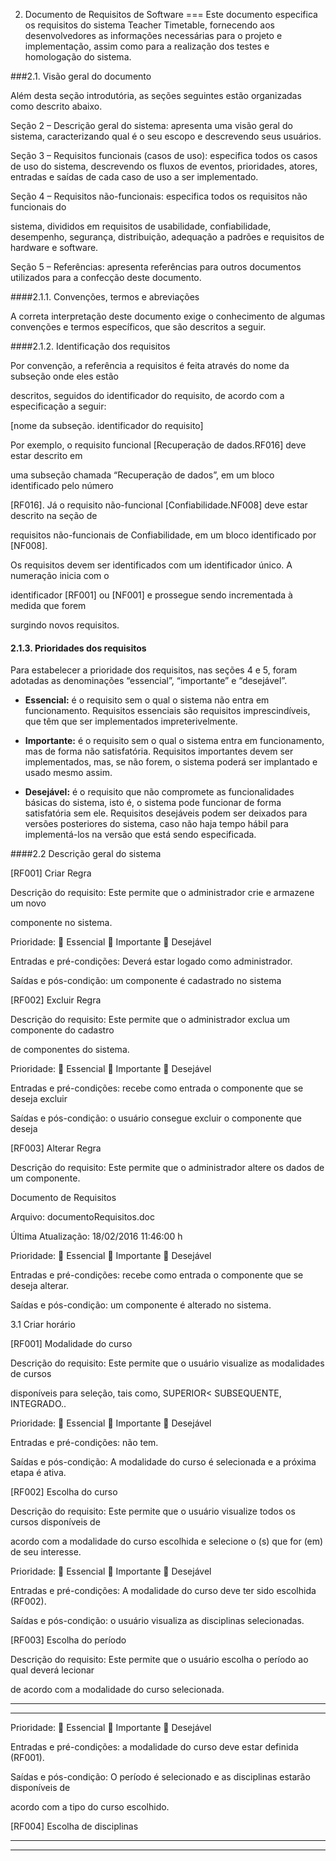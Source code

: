 2. Documento de Requisitos de Software
===
  Este documento especifica os requisitos do sistema Teacher Timetable, fornecendo aos desenvolvedores as informações necessárias para o projeto e implementação, assim como para a realização dos testes e homologação do sistema.

###2.1. Visão geral do documento

Além desta seção introdutória, as seções seguintes estão organizadas como descrito abaixo.

Seção 2 – Descrição geral do sistema: apresenta uma visão geral do sistema, 
caracterizando qual é o seu escopo e descrevendo seus usuários.

Seção 3 – Requisitos funcionais (casos de uso): especifica todos os casos de uso do sistema, descrevendo os fluxos de eventos, prioridades, atores, entradas e saídas de cada caso de uso a ser implementado. 

Seção 4 – Requisitos não-funcionais: especifica todos os requisitos não funcionais do 

sistema, divididos em requisitos de usabilidade, confiabilidade, desempenho, segurança, distribuição, adequação a padrões e requisitos de hardware e software.

Seção 5 – Referências: apresenta referências para outros documentos utilizados para a confecção deste documento.

####2.1.1. Convenções, termos e abreviações

A correta interpretação deste documento exige o conhecimento de algumas convenções e termos específicos, que são descritos a seguir.

####2.1.2. Identificação dos requisitos

Por convenção, a referência a requisitos é feita através do nome da subseção onde eles estão 

descritos, seguidos do identificador do requisito, de acordo com a especificação a seguir:

[nome da subseção. identificador do requisito]

Por exemplo, o requisito funcional [Recuperação de dados.RF016] deve estar descrito em 

uma subseção chamada “Recuperação de dados”, em um bloco identificado pelo número 

[RF016]. Já o requisito não-funcional [Confiabilidade.NF008] deve estar descrito na seção de 

requisitos não-funcionais de Confiabilidade, em um bloco identificado por [NF008]. 

Os requisitos devem ser identificados com um identificador único. A numeração inicia com o 

identificador [RF001] ou [NF001] e prossegue sendo incrementada à medida que forem 

surgindo novos requisitos.

#### 2.1.3. Prioridades dos requisitos

Para estabelecer a prioridade dos requisitos, nas seções 4 e 5, foram adotadas as denominações “essencial”, “importante” e “desejável”. 

*  **Essencial:** é o requisito sem o qual o sistema não entra em funcionamento. Requisitos essenciais são requisitos imprescindíveis, que têm que ser implementados impreterivelmente.

* **Importante:** é o requisito sem o qual o sistema entra em funcionamento, mas de forma não satisfatória. Requisitos importantes devem ser implementados, mas, se não forem, o sistema poderá ser implantado e usado mesmo assim.

* **Desejável:** é o requisito que não compromete as funcionalidades básicas do sistema, isto é, o sistema pode funcionar de forma satisfatória sem ele. Requisitos desejáveis podem ser deixados para versões posteriores do sistema, caso não haja tempo hábil para implementá-los na versão que está sendo especificada. 

####2.2 Descrição geral do sistema


 [RF001] Criar Regra

Descrição do requisito: Este permite que o administrador crie e armazene um novo 

componente no sistema.

Prioridade:  Essencial  Importante  Desejável 

Entradas e pré-condições: Deverá estar logado como administrador.

Saídas e pós-condição: um componente é cadastrado no sistema

 [RF002] Excluir Regra

Descrição do requisito: Este permite que o administrador exclua um componente do cadastro 

de componentes do sistema. 

Prioridade:  Essencial  Importante  Desejável 

Entradas e pré-condições: recebe como entrada o componente que se deseja excluir

Saídas e pós-condição: o usuário consegue excluir o componente que deseja

[RF003] Alterar Regra

Descrição do requisito: Este permite que o administrador altere os dados de um componente.

Documento de Requisitos

Arquivo: documentoRequisitos.doc 

Última Atualização: 18/02/2016 11:46:00 h 

Prioridade:  Essencial  Importante  Desejável 

Entradas e pré-condições: recebe como entrada o componente que se deseja alterar.

Saídas e pós-condição: um componente é alterado no sistema.

3.1 Criar horário

 [RF001] Modalidade do curso

Descrição do requisito: Este permite que o usuário visualize as modalidades de cursos 

disponíveis para seleção, tais como, SUPERIOR< SUBSEQUENTE, INTEGRADO..

Prioridade:  Essencial  Importante  Desejável 

Entradas e pré-condições: não tem.

Saídas e pós-condição: A modalidade do curso é selecionada e a próxima etapa é ativa.

 [RF002] Escolha do curso

Descrição do requisito: Este permite que o usuário visualize todos os cursos disponíveis de 

acordo com a modalidade do curso escolhida e selecione o (s) que for (em) de seu interesse.

Prioridade:  Essencial  Importante  Desejável 

Entradas e pré-condições: A modalidade do curso deve ter sido escolhida (RF002).

Saídas e pós-condição: o usuário visualiza as disciplinas selecionadas.

 [RF003] Escolha do período

Descrição do requisito: Este permite que o usuário escolha o período ao qual deverá lecionar 

de acordo com a modalidade do curso selecionada.


---



---


Prioridade:  Essencial  Importante  Desejável 

Entradas e pré-condições: a modalidade do curso deve estar definida (RF001).

Saídas e pós-condição: O período é selecionado e as disciplinas estarão disponíveis de 

acordo com a tipo do curso escolhido.

 [RF004] Escolha de disciplinas

---



---

